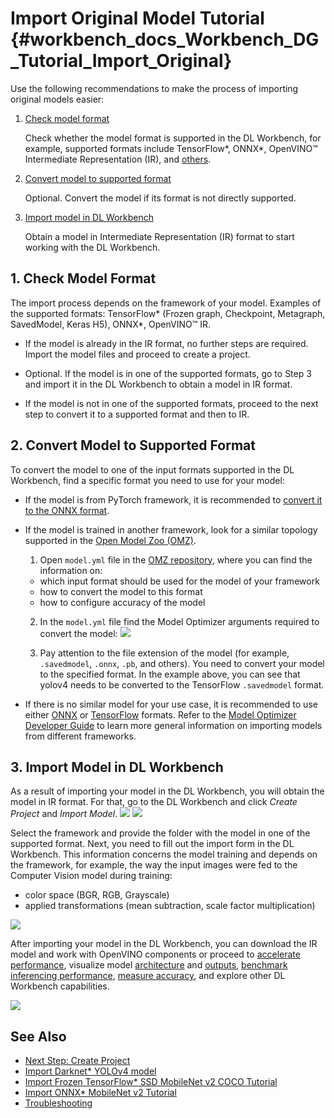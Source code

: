 # Import Original Model Tutorial  {#workbench_docs_Workbench_DG_Tutorial_Import_Original}

  Use the following recommendations to make the process of importing original models easier:

1. <a href="#model-format">Check model format</a>

   Сheck whether the model format is supported in the DL Workbench, for example, supported formats include TensorFlow\*, ONNX\*, OpenVINO™ Intermediate Representation (IR), and [others](https://docs.openvino.ai/latest/workbench_docs_Workbench_DG_Select_Models.html#supported-frameworks).

2. <a href="#supported-format">Convert model to supported format</a>

   Optional. Convert the model if its format is not directly supported.

3. <a href="#convert-ir">Import model in DL Workbench</a>

   Obtain a model in Intermediate Representation (IR) format to start working with the DL Workbench.

## <a name="model-format">1. Check Model Format</a>

The import process depends on the framework of your model. Examples of the supported formats: TensorFlow\* (Frozen graph, Checkpoint, Metagraph, SavedModel, Keras H5), ONNX\*, OpenVINO™ IR. 

- If the model is already in the IR format, no further steps are required. Import the model files and proceed to create a project.

- Optional. If the model is in one of the supported  formats, go to <a name="convert-IR">Step 3</a> and import it in the DL Workbench to obtain a model in IR format.

- If the model is not in one of the supported formats, proceed to the next step to convert it to a supported format and then to IR. 

## <a name="supported-format">2. Convert Model to Supported Format</a>
 
To convert the model to one of the input formats supported in the DL Workbench, find a specific format you need to use for your model: 

- If the model is from PyTorch framework, it is recommended to [convert it to the ONNX format](https://docs.openvino.ai/latest/openvino_docs_MO_DG_prepare_model_convert_model_Convert_Model_From_PyTorch.html#export-pytorch-model-to-onnx-format). 

- If the model is trained in another framework, look for a similar topology supported in the [Open Model Zoo (OMZ)](https://github.com/openvinotoolkit/open_model_zoo). 

   1. Open `model.yml` file in the [OMZ repository](https://github.com/openvinotoolkit/open_model_zoo/blob/master/models/public), where you can find the information on:
    - which input format should be used ​for the model of your framework
    - how to convert the model to this format
    - how to configure accuracy of the model

   2. In the `model.yml` file find the Model Optimizer arguments required to convert the model: 
   ![](img/model_optimizer_args.png)

   3. Pay attention to the file extension of the model (for example, `.savedmodel`, `.onnx`, `.pb`, and others). You need to convert your model to the specified format. In the example above, you can see that yolov4 needs to be converted to the TensorFlow `.savedmodel` format.

- If there is no similar model for your use case, it is recommended to use either [ONNX](https://docs.openvino.ai/latest/openvino_docs_MO_DG_prepare_model_convert_model_Convert_Model_From_ONNX.html) or [TensorFlow](https://docs.openvino.ai/latest/openvino_docs_MO_DG_prepare_model_convert_model_Convert_Model_From_TensorFlow.html) formats. Refer to the [Model Optimizer Developer Guide](https://docs.openvino.ai/latest/openvino_docs_MO_DG_prepare_model_convert_model_Converting_Model.html) to learn more general information on importing models from different frameworks.

## <a name="convert-ir">3. Import Model in DL Workbench</a>

As a result of importing your model in the DL Workbench, you will obtain the model in IR format.
For that, go to the DL Workbench and click *Create Project* and *Import Model*.
   ![](img/tutorials/cp_yolo.png)
   ![](img/tutorials/import_start_yolo.png)

Select the framework and provide the folder with the model in one of the supported format.
Next, you need to fill out the import form in the DL Workbench. This information concerns the model training and depends on the framework, for example, the way the input images were fed to the Computer Vision model during training: 
-  color space (BGR, RGB, Grayscale) 
-  applied transformations (mean subtraction, scale factor multiplication)

![](img/tutorials/import_params.png)

After importing your model in the DL Workbench, you can download the IR model and work with OpenVINO components or proceed to [accelerate performance](https://docs.openvino.ai/latest/workbench_docs_Workbench_DG_Int_8_Quantization.html),
visualize model [architecture](https://docs.openvino.ai/latest/workbench_docs_Workbench_DG_Visualize_Model.html) and [outputs](https://docs.openvino.ai/latest/workbench_docs_Workbench_DG_Visualize_Accuracy.html),
[benchmark inferencing performance](https://docs.openvino.ai/latest/workbench_docs_Workbench_Create_Project.html#measure-performance), [measure accuracy](https://docs.openvino.ai/latest/workbench_docs_Workbench_DG_Measure_Accuracy.html), and explore other DL Workbench capabilities.

![](img/model_download.png)

## See Also

* [Next Step: Create Project](Create_Project.md)
* [Import Darknet* YOLOv4 model](Import_YOLO.md)
* [Import Frozen TensorFlow* SSD MobileNet v2 COCO Tutorial](Import_TensorFlow.md)
* [Import ONNX* MobileNet v2 Tutorial](Import_ONNX.md)
* [Troubleshooting](Troubleshooting.md)
